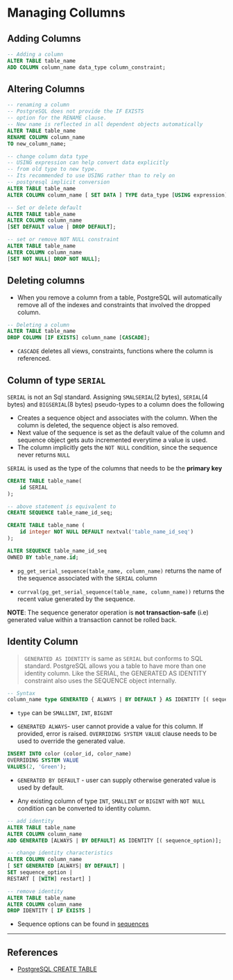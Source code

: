 # Managing Collumns

## Adding Columns

```Sql
-- Adding a column
ALTER TABLE table_name
ADD COLUMN column_name data_type column_constraint;
```

## Altering Columns

```Sql
-- renaming a column
-- PostgreSQL does not provide the IF EXISTS
-- option for the RENAME clause.
-- New name is reflected in all dependent objects automatically
ALTER TABLE table_name
RENAME COLUMN column_name
TO new_column_name;

-- change column data type
-- USING expression can help convert data explicitly
-- from old type to new type.
-- Its recommended to use USING rather than to rely on
-- postgresql implicit conversion
ALTER TABLE table_name
ALTER COLUMN column_name [ SET DATA ] TYPE data_type [USING expression];

-- Set or delete default
ALTER TABLE table_name
ALTER COLUMN column_name
[SET DEFAULT value | DROP DEFAULT];

-- set or remove NOT NULL constraint
ALTER TABLE table_name
ALTER COLUMN column_name
[SET NOT NULL| DROP NOT NULL];
```

## Deleting columns

* When you remove a column from a table, PostgreSQL will automatically remove all of the indexes and constraints that involved the dropped column.

```Sql
-- Deleting a column
ALTER TABLE table_name
DROP COLUMN [IF EXISTS] column_name [CASCADE];
```

* `CASCADE` deletes all views, constraints, functions where the column is referenced.

## Column of type `SERIAL`

`SERIAL` is not an Sql standard. Assigning `SMALSERIAL`(2 bytes), `SERIAL`(4 bytes) and `BIGSERIAL`(8 bytes) pseudo-types to a column does the following

* Creates a sequence object and associates with the column. When the column is deleted, the sequence object is also removed.
* Next value of the sequence is set as the default value of the column and sequence object gets auto incremented everytime a value is used.
* The column implicitly gets the `NOT NULL` condition, since the sequence never returns `NULL`

`SERIAL` is used as the type of the columns that needs to be the **primary key**

```Sql
CREATE TABLE table_name(
    id SERIAL
);

-- above statement is equivalent to
CREATE SEQUENCE table_name_id_seq;

CREATE TABLE table_name (
    id integer NOT NULL DEFAULT nextval('table_name_id_seq')
);

ALTER SEQUENCE table_name_id_seq
OWNED BY table_name.id;
```

* `pg_get_serial_sequence(table_name, column_name)`  returns the name of the sequence associated with the `SERIAL` column

* `currval(pg_get_serial_sequence(table_name, column_name))` returns the recent value generated by the sequence.

**NOTE**: The sequence generator operation is **not transaction-safe** (i.e) generated value within a transaction cannot be rolled back.

## Identity Column

> `GENERATED AS IDENTITY` is same as `SERIAL` but conforms to SQL standard. PostgreSQL allows you a table to have more than one identity column. Like the SERIAL, the GENERATED AS IDENTITY constraint also uses the SEQUENCE object internally.

```Sql
-- Syntax
column_name type GENERATED { ALWAYS | BY DEFAULT } AS IDENTITY [( sequence_option)]
```

* `type` can be `SMALLINT`, `INT`, `BIGINT`

* `GENERATED ALWAYS`- user cannot provide a value for this column. If provided, error is raised. `OVERRIDING SYSTEM VALUE` clause needs to be used to override the generated value.

```Sql
INSERT INTO color (color_id, color_name)
OVERRIDING SYSTEM VALUE
VALUES(2, 'Green');
```

* `GENERATED BY DEFAULT` - user can supply otherwise generated value is used by default.

* Any existing column of type `INT`, `SMALLINT` or `BIGINT` with `NOT NULL` condition can be converted to identity column.

```Sql
-- add identity
ALTER TABLE table_name
ALTER COLUMN column_name
ADD GENERATED [ALWAYS | BY DEFAULT] AS IDENTITY [( sequence_option)];

-- change identity characteristics
ALTER COLUMN column_name
[ SET GENERATED [ALWAYS| BY DEFAULT] |
SET sequence_option |
RESTART [ [WITH] restart] ]

-- remove identity
ALTER TABLE table_name
ALTER COLUMN column_name
DROP IDENTITY [ IF EXISTS ]
```

* Sequence options can be found in [sequences](14_sequence.md)

---

## References

* [PostgreSQL CREATE TABLE](https://www.postgresqltutorial.com/postgresql-create-table/)
